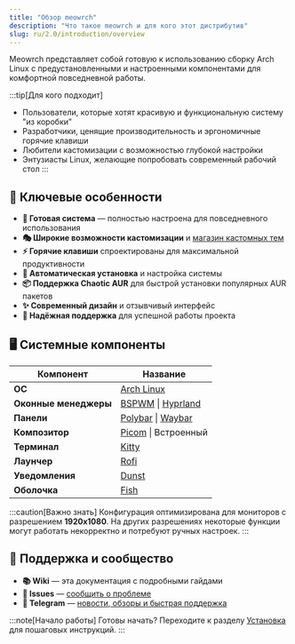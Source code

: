 ```yaml
---
title: "Обзор meowrch"
description: "Что такое meowrch и для кого этот дистрибутив"
slug: ru/2.0/introduction/overview
---
```


Meowrch представляет собой готовую к использованию сборку Arch Linux с предустановленными и настроенными компонентами для комфортной повседневной работы.

:::tip[Для кого подходит]
- Пользователи, которые хотят красивую и функциональную систему "из коробки"
- Разработчики, ценящие производительность и эргономичные горячие клавиши  
- Любители кастомизации с возможностью глубокой настройки
- Энтузиасты Linux, желающие попробовать современный рабочий стол
:::

## 🚀 Ключевые особенности

- **🎨 Готовая система** — полностью настроена для повседневного использования
- **🎭 Широкие возможности кастомизации** и [магазин кастомных тем](https://github.com/meowrch/meowrch-themes)
- **⚡ Горячие клавиши** спроектированы для максимальной продуктивности
- **🤖 Автоматическая установка** и настройка системы
- **📦 Поддержка Chaotic AUR** для быстрой установки популярных AUR пакетов
- **✨ Современный дизайн** и отзывчивый интерфейс
- **🔧 Надёжная поддержка** для успешной работы проекта

## 🖥️ Системные компоненты

| Компонент | Название |
|-----------|----------|
| **ОС** | [Arch Linux](https://archlinux.org/) |
| **Оконные менеджеры** | [BSPWM](https://github.com/baskerville/bspwm) \| [Hyprland](https://hyprland.org/) |
| **Панели** | [Polybar](https://github.com/polybar/polybar) \| [Waybar](https://github.com/Alexays/Waybar) |
| **Композитор** | [Picom](https://github.com/yshui/picom) \| Встроенный |
| **Терминал** | [Kitty](https://github.com/kovidgoyal/kitty) |
| **Лаунчер** | [Rofi](https://github.com/davatorium/rofi) |
| **Уведомления** | [Dunst](https://github.com/dunst-project/dunst) |
| **Оболочка** | [Fish](https://github.com/fish-shell/fish-shell) |

:::caution[Важно знать]
Конфигурация оптимизирована для мониторов с разрешением **1920x1080**. 
На других разрешениях некоторые функции могут работать некорректно и потребуют ручных настроек.
:::

## 💬 Поддержка и сообщество

- **📚 Wiki** — эта документация с подробными гайдами
- **🐛 Issues** — [сообщить о проблеме](https://github.com/meowrch/meowrch/issues)  
- **💬 Telegram** — [новости, обзоры и быстрая поддержка](https://t.me/meowrch)

:::note[Начало работы]
Готовы начать? Переходите к разделу [Установка](/ru/2.0/installation/) для пошаговых инструкций.
:::
